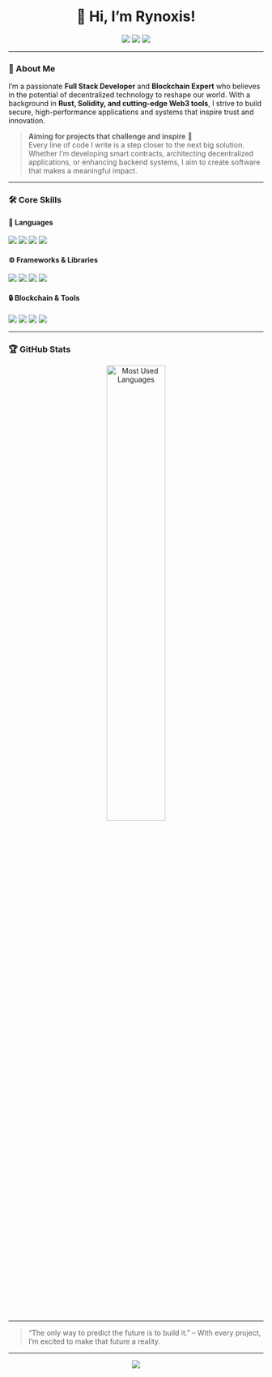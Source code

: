 <h1 align="center">👋 Hi, I’m Rynoxis!</h1>

<p align="center">
  <img src="https://img.shields.io/badge/Blockchain%20Developer-0078D7?style=for-the-badge&logo=bitcoin&logoColor=white"/>
  <img src="https://img.shields.io/badge/Full%20Stack%20Engineer-FF5722?style=for-the-badge&logo=node.js&logoColor=white"/>
  <img src="https://img.shields.io/badge/Rust%20Expert-000000?style=for-the-badge&logo=rust&logoColor=white"/>
</p>

---

### 🚀 About Me

I’m a passionate **Full Stack Developer** and **Blockchain Expert** who believes in the potential of decentralized technology to reshape our world. With a background in **Rust, Solidity, and cutting-edge Web3 tools**, I strive to build secure, high-performance applications and systems that inspire trust and innovation.

> **Aiming for projects that challenge and inspire** 🌌  
> Every line of code I write is a step closer to the next big solution. Whether I’m developing smart contracts, architecting decentralized applications, or enhancing backend systems, I aim to create software that makes a meaningful impact.

---

### 🛠️ Core Skills

#### 🧩 Languages

<p>
  <img src="https://img.shields.io/badge/Rust-000000?style=for-the-badge&logo=rust&logoColor=white"/>
  <img src="https://img.shields.io/badge/Solidity-3C3C3D?style=for-the-badge&logo=solidity&logoColor=white"/>
  <img src="https://img.shields.io/badge/JavaScript-F7DF1E?style=for-the-badge&logo=javascript&logoColor=black"/>
  <img src="https://img.shields.io/badge/TypeScript-3178C6?style=for-the-badge&logo=typescript&logoColor=white"/>
</p>

#### ⚙️ Frameworks & Libraries

<p>
  <img src="https://img.shields.io/badge/React-61DAFB?style=for-the-badge&logo=react&logoColor=black"/>
  <img src="https://img.shields.io/badge/Next.js-000000?style=for-the-badge&logo=nextdotjs&logoColor=white"/>
  <img src="https://img.shields.io/badge/Web3.js-F16822?style=for-the-badge&logo=javascript&logoColor=black"/>
  <img src="https://img.shields.io/badge/Node.js-339933?style=for-the-badge&logo=node.js&logoColor=white"/>
</p>

#### 🔒 Blockchain & Tools

<p>
  <img src="https://img.shields.io/badge/Ethereum-3C3C3D?style=for-the-badge&logo=ethereum&logoColor=white"/>
  <img src="https://img.shields.io/badge/Polkadot-E6007A?style=for-the-badge&logo=polkadot&logoColor=white"/>
  <img src="https://img.shields.io/badge/Solana-4E52D8?style=for-the-badge&logo=solana&logoColor=white"/>
  <img src="https://img.shields.io/badge/IPFS-65C2CB?style=for-the-badge&logo=ipfs&logoColor=black"/>
</p>

---

### 🏆 GitHub Stats

<p align="center">
  <img src="https://github-readme-stats.vercel.app/api/top-langs/?username=rynoxis&layout=compact&theme=tokyonight&langs_count=6" alt="Most Used Languages" style="width: 48%;"/>
</p>

---

> “The only way to predict the future is to build it.” – With every project, I’m excited to make that future a reality.

---

<p align="center">
  <img src="https://capsule-render.vercel.app/api?type=waving&color=gradient&height=65&section=footer"/>
</p>
